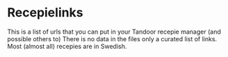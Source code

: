 # Recepielinks
This is a list of urls that you can put in your Tandoor recepie manager (and possible others to) There is no data in the files only a curated list of links. Most (almost all) recepies are in Swedish.<br>

